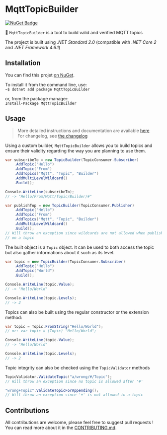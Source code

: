 # MqttTopicBuilder

[![NuGet Badge](https://buildstats.info/nuget/MqttTopicBuilder)](https://www.nuget.org/packages/MqttTopicBuilder/)

📮 `MqttTopicBuilder` is a tool to build valid and verified MQTT topics

The project is built using *.NET Standard 2.0* (compatible with *.NET Core 2* and *.NET Framework 4.6.1*)

## Installation

You can find this projet [on NuGet](https://www.nuget.org/packages/MqttTopicBuilder/).

To install it from the command line, use:  
`~$ dotnet add package MqttTopicBuilder`

or, from the package manager:  
`Install-Package MqttTopicBuilder`

## Usage

> More detailed instructions and documentation are available [here](https://pbouillon.gitbook.io/mqtttopicbuilder/)  
> For changelog, see [the changelog](./CHANGELOG.md)

Using a custom builder, `MqttTopicBuilder` allows you to build topics and ensure
their validity regarding the way you are planning to use them.

```csharp
var subscribeTo = new TopicBuilder(TopicConsumer.Subscriber)
    .AddTopic("Hello")
    .AddTopic("From")
    .AddTopics("Mqtt", "Topic", "Builder")
    .AddMultiLevelWildcard()
    .Build();

Console.WriteLine(subscribeTo);
// -> "Hello/From/Mqtt/Topic/Builder/#"

var publishTop = new TopicBuilder(TopicConsumer.Publisher)
    .AddTopic("Hello")
    .AddTopic("From")
    .AddTopics("Mqtt", "Topic", "Builder")
    .AddMultiLevelWildcard()
    .Build();
// Will throw an exception since wildcards are not allowed when publishing
// on a topic

```

The built object is a `Topic` object. It can be used to both access the topic
but also gather informations about it such as its level.

```csharp
var topic = new TopicBuilder(TopicConsumer.Subscriber)
    .AddTopic("Hello")
    .AddTopic("World")
    .Build();

Console.WriteLine(topic.Value);
// -> "Hello/World"

Console.WriteLine(topic.Levels);
// -> 2
```

Topics can also be built using the regular constructor or the extension method:

```csharp
var topic = Topic.FromString("Hello/World");
// or: var topic = (Topic) "Hello/World";

Console.WriteLine(topic.Value);
// -> "Hello/World"

Console.WriteLine(topic.Levels);
// -> 2
```

Topic integrity can also be checked using the `TopicValidator` methods

```csharp
TopicValidator.ValidateTopic("a/wrong/#/Topic");
// Will throw an exception since no topic is allowed after '#'

"wrong+Topic".ValidateTopicForAppending();
// Will throw an exception since '+' is not allowed in a topic
```

## Contributions

All contributions are welcome, please feel free to suggest pull requests !
You can read more about it in the [CONTRIBUTING.md](https://github.com/pBouillon/MqttTopicBuilder/blob/master/CONTRIBUTING.md).
